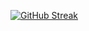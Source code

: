 <a href="https://git.io/streak-stats"><img src="https://streak-stats.demolab.com?user=Angoliuk&theme=highcontrast&border_radius=5&card_width=900" alt="GitHub Streak" /></a>
